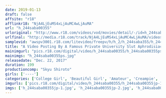 ```yaml
---
date: 2019-01-13
draft: false
affsite: "r18"
afflinkr18: "NjA4LjEuMS4xLjAuMC4wLjAuMA"
url: "h_244saba00355"
urloriginal: "http://www.r18.com/videos/vod/movies/detail/-/id=h_244saba00355"
urlfinal: "http://media.r18.com/track/NjA4LjEuMS4xLjAuMC4wLjAuMA/videos/vod/movies/detail/-/id=h_244saba00355"
samplevid: "awspv3001.r18.com/litevideo/freepv/h/h_2/h_244saba355/h_244saba355_dmb_w.mp4"
title: "A Video Posting By A Famous Private University Slut Aphrodisiac Laced Creampie Raw Footage Sex A Tokyo College Girl vol. 002"
mainimgurl: "pics.r18.com/digital/video/h_244saba00355/h_244saba00355ps.jpg"
mainimgs: "h_244saba00355ps.jpg"
releasedate: "Dec. 22, 2017"
duration: 199
productioncomp: "Skyu Shiroto"
girls: ['----']
categories: ['College Girl', 'Beautiful Girl', 'Amateur', 'Creampie', 'Substance Use', 'Hi-Def']
imgurls: ['pics.r18.com/digital/video/h_244saba00355/h_244saba00355jp-1.jpg', 'pics.r18.com/digital/video/h_244saba00355/h_244saba00355jp-2.jpg', 'pics.r18.com/digital/video/h_244saba00355/h_244saba00355jp-3.jpg', 'pics.r18.com/digital/video/h_244saba00355/h_244saba00355jp-4.jpg', 'pics.r18.com/digital/video/h_244saba00355/h_244saba00355jp-5.jpg', 'pics.r18.com/digital/video/h_244saba00355/h_244saba00355jp-6.jpg', 'pics.r18.com/digital/video/h_244saba00355/h_244saba00355jp-7.jpg', 'pics.r18.com/digital/video/h_244saba00355/h_244saba00355jp-8.jpg', 'pics.r18.com/digital/video/h_244saba00355/h_244saba00355jp-9.jpg', 'pics.r18.com/digital/video/h_244saba00355/h_244saba00355jp-10.jpg', 'pics.r18.com/digital/video/h_244saba00355/h_244saba00355jp-11.jpg', 'pics.r18.com/digital/video/h_244saba00355/h_244saba00355jp-12.jpg', 'pics.r18.com/digital/video/h_244saba00355/h_244saba00355jp-13.jpg', 'pics.r18.com/digital/video/h_244saba00355/h_244saba00355jp-14.jpg', 'pics.r18.com/digital/video/h_244saba00355/h_244saba00355jp-15.jpg', 'pics.r18.com/digital/video/h_244saba00355/h_244saba00355jp-16.jpg', 'pics.r18.com/digital/video/h_244saba00355/h_244saba00355jp-17.jpg', 'pics.r18.com/digital/video/h_244saba00355/h_244saba00355jp-18.jpg', 'pics.r18.com/digital/video/h_244saba00355/h_244saba00355jp-19.jpg', 'pics.r18.com/digital/video/h_244saba00355/h_244saba00355jp-20.jpg']
imgs: ['h_244saba00355jp-1.jpg', 'h_244saba00355jp-2.jpg', 'h_244saba00355jp-3.jpg', 'h_244saba00355jp-4.jpg', 'h_244saba00355jp-5.jpg', 'h_244saba00355jp-6.jpg', 'h_244saba00355jp-7.jpg', 'h_244saba00355jp-8.jpg', 'h_244saba00355jp-9.jpg', 'h_244saba00355jp-10.jpg', 'h_244saba00355jp-11.jpg', 'h_244saba00355jp-12.jpg', 'h_244saba00355jp-13.jpg', 'h_244saba00355jp-14.jpg', 'h_244saba00355jp-15.jpg', 'h_244saba00355jp-16.jpg', 'h_244saba00355jp-17.jpg', 'h_244saba00355jp-18.jpg', 'h_244saba00355jp-19.jpg', 'h_244saba00355jp-20.jpg']
---
```

